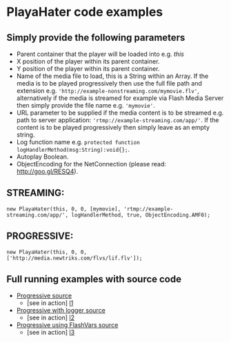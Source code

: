 PlayaHater code examples
========================

Simply provide the following parameters
----------------------------------------

* Parent container that the player will be loaded into e.g. <em>this</em>
* X position of the player within its parent container.
* Y position of the player within its parent container.
* Name of the media file to load, this is a String within an Array.  If the media is to be played progressively then use the full file path and extension e.g. `'http://example-nonstreaming.com/mymovie.flv'`, alternatively if the media is streamed for example via Flash Media Server then simply provide the file name e.g. `'mymovie'`.
* URL parameter to be supplied if the media content is to be streamed e.g. path to server application: `'rtmp://example-streaming.com/app/'`.  If the content is to be played progressively then simply leave as an empty string.
* Log function name e.g. `protected function logHandlerMethod(msg:String):void{};`.
* Autoplay Boolean.
* ObjectEncoding for the NetConnection (please read: http://goo.gl/RESQ4).

STREAMING:
----------

`new PlayaHater(this, 0, 0, [mymovie], 'rtmp://example-streaming.com/app/', logHandlerMethod, true, ObjectEncoding.AMF0);`

PROGRESSIVE:
------------

`new PlayaHater(this, 0, 0, ['http://media.newtriks.com/flvs/lif.flv']);`

Full running examples with source code
--------------------------------------

* [Progressive source][1]
	* [see in action] [l1]
* [Progressive with logger source][2]
	* [see in action] [l2]
* [Progressive using FlashVars source][3]
	* [see in action] [l3]

[1]: https://github.com/newtriks/PlayaHater/tree/master/src/examples/progressive
[2]: https://github.com/newtriks/PlayaHater/tree/master/src/examples/progressive_logger
[3]: https://github.com/newtriks/PlayaHater/tree/master/src/examples/progressive_flashvars
[l1]: http://apps.newtriks.com/PlayaHater/examples/progressive/
[l2]: http://apps.newtriks.com/PlayaHater/examples/progressive_logger/
[l3]: http://apps.newtriks.com/PlayaHater/examples/progressive_flashvars/



